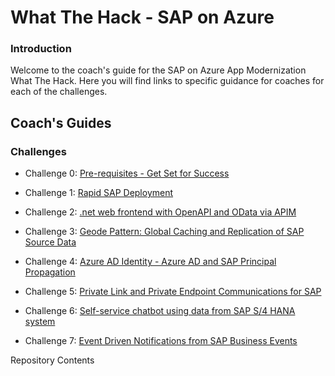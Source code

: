 # What The Hack - SAP on Azure
### Introduction

Welcome to the coach's guide for the SAP on Azure App Modernization What The Hack. Here you will find links to specific guidance for coaches for each of the challenges.

## Coach's Guides
### Challenges

- Challenge 0: [Pre-requisites - Get Set for Success](./00-prereqs.md) 

- Challenge 1: [Rapid SAP Deployment](./01-SAP-Auto-Deployment.md)

- Challenge 2: [.net web frontend with OpenAPI and OData via APIM](./02-OpenAPIAndOdata.md)

- Challenge 3: [Geode Pattern: Global Caching and Replication of SAP Source Data](./03-GeodePattern.md)

- Challenge 4: [Azure AD Identity - Azure AD and SAP Principal Propagation](./04-AzureADPrincipalPropagation.md)

- Challenge 5: [Private Link and Private Endpoint Communications for SAP](./05-PrivateLink.md)

- Challenge 6: [Self-service chatbot using data from SAP S/4 HANA system](./06-SAPChatbot.md)

- Challenge 7: [Event Driven Notifications from SAP Business Events](./07-EventDriven.md)

Repository Contents
